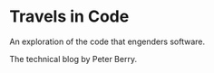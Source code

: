 Travels in Code
===============

An exploration of the code that engenders software.

The technical blog by Peter Berry.
